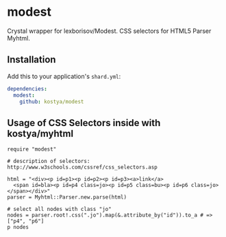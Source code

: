 # modest

Crystal wrapper for lexborisov/Modest. CSS selectors for HTML5 Parser Myhtml.

## Installation


Add this to your application's `shard.yml`:

```yaml
dependencies:
  modest:
    github: kostya/modest
```


## Usage of CSS Selectors inside with kostya/myhtml


```crystal
require "modest"

# description of selectors: http://www.w3schools.com/cssref/css_selectors.asp

html = "<div><p id=p1><p id=p2><p id=p3><a>link</a>
  <span id=bla><p id=p4 class=jo><p id=p5 class=bu><p id=p6 class=jo></span></div>"
parser = Myhtml::Parser.new.parse(html)

# select all nodes with class "jo"
nodes = parser.root!.css(".jo").map(&.attribute_by("id")).to_a # => ["p4", "p6"]
p nodes

```